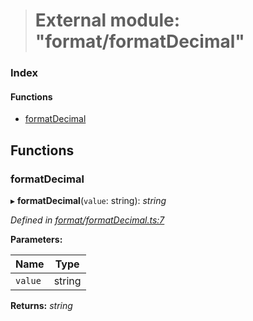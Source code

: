 > # External module: "format/formatDecimal"

### Index

#### Functions

* [formatDecimal](_format_formatdecimal_.md#formatdecimal)

## Functions

###  formatDecimal

▸ **formatDecimal**(`value`: string): *string*

*Defined in [format/formatDecimal.ts:7](https://github.com/polkadot-js/common/blob/5aea366/packages/util/src/format/formatDecimal.ts#L7)*

**Parameters:**

Name | Type |
------ | ------ |
`value` | string |

**Returns:** *string*